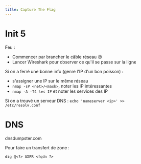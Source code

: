 ```yaml
---
title: Capture The Flag
---
```


# Init 5
Feu :
- Commencer par brancher le câble réseau :wink:
- Lancer Wireshark pour observer ce qu'il se passe sur la ligne

Si on a ferré une bonne info (genre l'IP d'un bon poisson) :
- s'assigner une IP sur le même réseau
- `nmap -sP <net>/<mask>`, noter les IP intéressantes
- `nmap -A -T4 les IP` et noter les services des IP

Si on a trouvé un serveur DNS :
`echo 'nameserver <ip>' >> /etc/resolv.conf`

# DNS
dnsdumpster.com

Pour faire un transfert de zone :
```
dig @<?> AXFR <fqdn ?>
```
